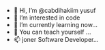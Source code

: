 - 👋 Hi, I’m @cabdihakiim yusuf
- 👀 I’m interested in code 
- 🌱 I’m currently learning now...
- 💞️ You can teach yourself ...
- 📫 joner Software Developer...

<!---
cabdihakiim01/cabdihakiim01 is a ✨ special ✨ repository because its `README.md` (this file) appears on your GitHub profile.
You can click the Preview link to take a look at your changes.
--->
